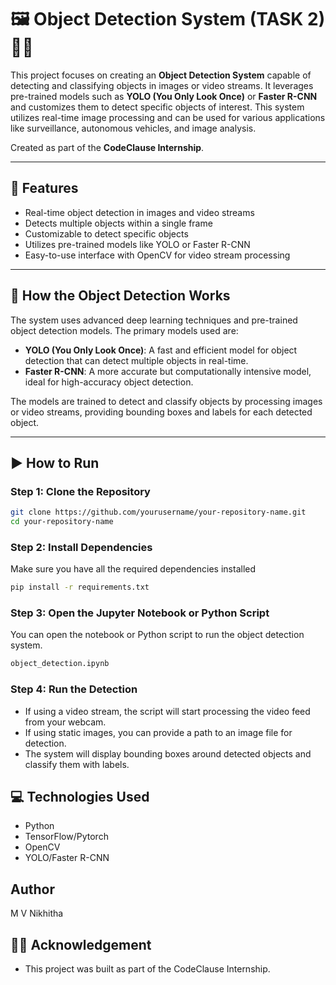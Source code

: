 # 🖼️ Object Detection System (TASK 2)🕵️‍♂️

This project focuses on creating an **Object Detection System** capable of detecting and classifying objects in images or video streams. It leverages pre-trained models such as **YOLO (You Only Look Once)** or **Faster R-CNN** and customizes them to detect specific objects of interest. This system utilizes real-time image processing and can be used for various applications like surveillance, autonomous vehicles, and image analysis.

Created as part of the **CodeClause Internship**.

---

## 📌 Features

- Real-time object detection in images and video streams
- Detects multiple objects within a single frame
- Customizable to detect specific objects
- Utilizes pre-trained models like YOLO or Faster R-CNN
- Easy-to-use interface with OpenCV for video stream processing

---

## 🧠 How the Object Detection Works

The system uses advanced deep learning techniques and pre-trained object detection models. The primary models used are:

- **YOLO (You Only Look Once)**: A fast and efficient model for object detection that can detect multiple objects in real-time.
- **Faster R-CNN**: A more accurate but computationally intensive model, ideal for high-accuracy object detection.

The models are trained to detect and classify objects by processing images or video streams, providing bounding boxes and labels for each detected object.

---

## ▶️ How to Run

### Step 1: Clone the Repository
```bash
git clone https://github.com/yourusername/your-repository-name.git
cd your-repository-name
```
### Step 2: Install Dependencies
Make sure you have all the required dependencies installed
```bash
pip install -r requirements.txt
```
### Step 3: Open the Jupyter Notebook or Python Script
You can open the notebook or Python script to run the object detection system.
```bash
object_detection.ipynb
```
### Step 4: Run the Detection
 - If using a video stream, the script will start processing the video feed from your webcam.
 - If using static images, you can provide a path to an image file for detection.
 - The system will display bounding boxes around detected objects and classify them with labels.
   
## 💻 Technologies Used

- Python
- TensorFlow/Pytorch 
- OpenCV
- YOLO/Faster R-CNN

## Author 
M V Nikhitha

## 👩‍🎓 Acknowledgement
 - This project was built as part of the CodeClause Internship.

